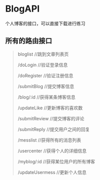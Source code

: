 # BlogAPI
个人博客的接口，可以直接下载进行练习


<h2>所有的路由接口</h2>

>bloglist   //跳到文章列表页
>
>/doLogin  //验证登录信息
>
>/doRegister  //验证注册信息
>
>/submitBlog   //提交博客信息
>
>/blog/:id  //获得某条博客信息
>
>/updateLike  //更新博客的喜欢数
>
>/submitReview  //提交博客的评论
>
>/submitReply  //提交用户之间的回复
>
>/messlist   //获得所有的消息列表
>
>/usercenter   //获得个人的详细信息
>
>/myblog/:id  //获得某位用户的所有博客
>
>/updateUsermess  //更新个人信息


